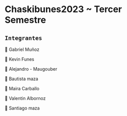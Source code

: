 # Chaskibunes2023 ~ Tercer Semestre

## `Integrantes`

:large_orange_diamond:  Gabriel Muñoz

:large_orange_diamond:  Kevin Funes  

:large_orange_diamond:  Alejandro - Maugouber

:large_orange_diamond:  Bautista maza

:large_orange_diamond:  Maira Carballo

:large_orange_diamond:  Valentin Albornoz

:large_orange_diamond:  Santiago maza

